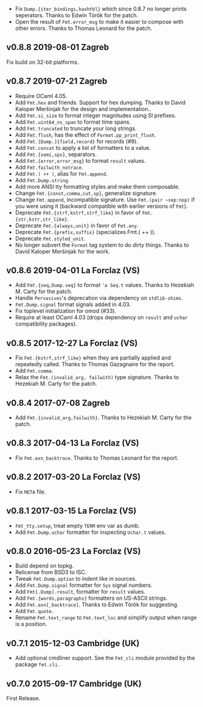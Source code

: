 * Fix `Dump.{iter_bindings,hashtbl}` which since 0.8.7 no longer 
  prints seperators. Thanks to Edwin Török for the patch.
* Open the result of `Fmt.error_msg` to make it easier
  to compose with other errors. Thanks to Thomas Leonard 
  for the patch.

v0.8.8 2019-08-01 Zagreb
------------------------

Fix build on 32-bit platforms.

v0.8.7 2019-07-21 Zagreb
------------------------

* Require OCaml 4.05.
* Add `Fmt.hex` and friends. Support for hex dumping.
  Thanks to David Kaloper Meršinjak for the design and implementation..
* Add `Fmt.si_size` to format integer magnitudes using SI prefixes.
* Add `Fmt.uint64_ns_span` to format time spans.
* Add `Fmt.truncated` to truncate your long strings.
* Add `Fmt.flush`, has the effect of `Format.pp_print_flush`.
* Add `Fmt.[Dump.]{field,record}` for records (#9).
* Add `Fmt.concat` to apply a list of formatters to a value.
* Add `Fmt.{semi,sps}`, separators.
* Add `Fmt.{error,error_msg}` to format `result` values.
* Add `Fmt.failwith_notrace`.
* Add `Fmt.( ++ )`, alias for `Fmt.append`.
* Add `Fmt.Dump.string`.
* Add more ANSI tty formatting styles and make them composable.
* Change `Fmt.{const,comma,cut,sp}`, generalize signature.
* Change `Fmt.append`, incompatible signature. Use `Fmt.(pair ~sep:nop)` if 
  you were using it (backward compatible with earlier versions of `Fmt`).
* Deprecate `Fmt.{strf,kstrf,strf_like}` in favor of `Fmt.{str,kstr,str_like}`.
* Deprecate `Fmt.{always,unit}` in favor of `Fmt.any`.
* Deprecate `Fmt.{prefix,suffix}` (specializes Fmt.( ++ )).
* Deprecate `Fmt.styled_unit`.
* No longer subvert the `Format` tag system to do dirty things.
  Thanks to David Kaloper Meršinjak for the work.

v0.8.6 2019-04-01 La Forclaz (VS)
---------------------------------

* Add `Fmt.{seq,Dump.seq}` to format `'a Seq.t` values. Thanks to
  Hezekiah M. Carty for the patch.
* Handle `Pervasives`'s deprecation via dependency on `stdlib-shims`.
* `Fmt.Dump.signal` format signals added in 4.03.
* Fix toplevel initialization for omod (#33).
* Require at least OCaml 4.03 (drops dependency on `result` and `uchar`
  compatibility packages).

v0.8.5 2017-12-27 La Forclaz (VS)
---------------------------------

* Fix `Fmt.{kstrf,strf_like}` when they are partially applied
  and repeatedly called. Thanks to Thomas Gazagnaire for the report.
* Add `Fmt.comma`.
* Relax the `Fmt.(invalid_arg, failwith)` type signature. Thanks to
  Hezekiah M. Carty for the patch.

v0.8.4 2017-07-08 Zagreb
------------------------

* Add `Fmt.{invalid_arg,failwith}`. Thanks to Hezekiah M. Carty for the patch.

v0.8.3 2017-04-13 La Forclaz (VS)
---------------------------------

* Fix `Fmt.exn_backtrace`. Thanks to Thomas Leonard for the report.

v0.8.2 2017-03-20 La Forclaz (VS)
---------------------------------

* Fix `META` file.

v0.8.1 2017-03-15 La Forclaz (VS)
---------------------------------

* `Fmt_tty.setup`, treat empty `TERM` env var as dumb.
* Add `Fmt.Dump.uchar` formatter for inspecting `Uchar.t` values.

v0.8.0 2016-05-23 La Forclaz (VS)
---------------------------------

* Build depend on topkg.
* Relicense from BSD3 to ISC.
* Tweak `Fmt.Dump.option` to indent like in sources.
* Add `Fmt.Dump.signal` formatter for `Sys` signal numbers.
* Add `Fmt[.Dump].result`, formatter for `result` values.
* Add `Fmt.{words,paragraphs}` formatters on US-ASCII strings.
* Add `Fmt.exn[_backtrace]`. Thanks to Edwin Török for suggesting.
* Add `Fmt.quote`.
* Rename `Fmt.text_range` to `Fmt.text_loc` and simplify output
  when range is a position.

v0.7.1 2015-12-03 Cambridge (UK)
--------------------------------

* Add optional cmdliner support. See the `Fmt_cli` module provided
  by the package `fmt.cli`.

v0.7.0 2015-09-17 Cambridge (UK)
--------------------------------

First Release.
